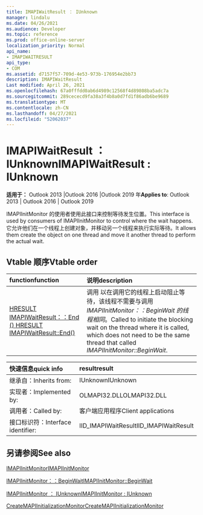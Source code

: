```yaml
---
title: IMAPIWaitResult ： IUnknown
manager: lindalu
ms.date: 04/26/2021
ms.audience: Developer
ms.topic: reference
ms.prod: office-online-server
localization_priority: Normal
api_name:
- IMAPIWAITRESULT
api_type:
- COM
ms.assetid: d7157f57-709d-4e53-973b-176954e2bb73
description: IMAPIWaitResult
Last modified: April 26, 2021
ms.openlocfilehash: 67a0fffdd0ab6d4989c12568f4d89808ba5adc7a
ms.sourcegitcommit: 289cececd9fa38a3f4b8a0d7fd1f86adb6be9689
ms.translationtype: MT
ms.contentlocale: zh-CN
ms.lasthandoff: 04/27/2021
ms.locfileid: "52062037"
---
```

# <a name="imapiwaitresult--iunknown"></a><span data-ttu-id="794e5-103">IMAPIWaitResult ： IUnknown</span><span class="sxs-lookup"><span data-stu-id="794e5-103">IMAPIWaitResult : IUnknown</span></span>
  
<span data-ttu-id="794e5-104">**适用于：** Outlook 2013 |Outlook 2016 |Outlook 2019 年</span><span class="sxs-lookup"><span data-stu-id="794e5-104">**Applies to**: Outlook 2013 | Outlook 2016 | Outlook 2019</span></span>

<span data-ttu-id="794e5-105">IMAPIInitMonitor 的使用者使用此接口来控制等待发生位置。</span><span class="sxs-lookup"><span data-stu-id="794e5-105">This interface is used by consumers of IMAPIInitMonitor to control where the wait happens.</span></span> <span data-ttu-id="794e5-106">它允许他们在一个线程上创建对象，并移动另一个线程来执行实际等待。</span><span class="sxs-lookup"><span data-stu-id="794e5-106">It allows them create the object on one thread and move it another thread to perform the actual wait.</span></span>

## <a name="vtable-order"></a><span data-ttu-id="794e5-107">Vtable 顺序</span><span class="sxs-lookup"><span data-stu-id="794e5-107">Vtable order</span></span>

| <span data-ttu-id="794e5-108">function</span><span class="sxs-lookup"><span data-stu-id="794e5-108">function</span></span> | <span data-ttu-id="794e5-109">说明</span><span class="sxs-lookup"><span data-stu-id="794e5-109">description</span></span> |
|:-----|:-----|
|[<span data-ttu-id="794e5-110">HRESULT IMAPIWaitResult：：End () </span><span class="sxs-lookup"><span data-stu-id="794e5-110">HRESULT IMAPIWaitResult::End()</span></span>](imapiwaitresult-end.md)|<span data-ttu-id="794e5-111">调用 以在调用它的线程上启动阻止等待，该线程不需要与调用 *IMAPIInitMonitor：：BeginWait 的线程相同*。</span><span class="sxs-lookup"><span data-stu-id="794e5-111">Called to initiate the blocking wait on the thread where it is called, which does not need to be the same thread that called *IMAPIInitMonitor::BeginWait*.</span></span>|

| <span data-ttu-id="794e5-112">快速信息</span><span class="sxs-lookup"><span data-stu-id="794e5-112">quick info</span></span> | <span data-ttu-id="794e5-113">result</span><span class="sxs-lookup"><span data-stu-id="794e5-113">result</span></span> |
|:-----|:-----|
|<span data-ttu-id="794e5-114">继承自：</span><span class="sxs-lookup"><span data-stu-id="794e5-114">Inherits from:</span></span>  <br/> |<span data-ttu-id="794e5-115">IUnknown</span><span class="sxs-lookup"><span data-stu-id="794e5-115">IUnknown</span></span>  <br/> |
|<span data-ttu-id="794e5-116">实现者：</span><span class="sxs-lookup"><span data-stu-id="794e5-116">Implemented by:</span></span>  <br/> |  <span data-ttu-id="794e5-117">OLMAPI32.DLL</span><span class="sxs-lookup"><span data-stu-id="794e5-117">OLMAPI32.DLL</span></span><br/> |
|<span data-ttu-id="794e5-118">调用者：</span><span class="sxs-lookup"><span data-stu-id="794e5-118">Called by:</span></span>  <br/> |<span data-ttu-id="794e5-119">客户端应用程序</span><span class="sxs-lookup"><span data-stu-id="794e5-119">Client applications</span></span>  <br/> |
|<span data-ttu-id="794e5-120">接口标识符：</span><span class="sxs-lookup"><span data-stu-id="794e5-120">Interface identifier:</span></span>  <br/> |<span data-ttu-id="794e5-121">IID_IMAPIWaitResult</span><span class="sxs-lookup"><span data-stu-id="794e5-121">IID_IMAPIWaitResult</span></span>  <br/> |

## <a name="see-also"></a><span data-ttu-id="794e5-122">另请参阅</span><span class="sxs-lookup"><span data-stu-id="794e5-122">See also</span></span>

[<span data-ttu-id="794e5-123">IMAPIInitMonitor</span><span class="sxs-lookup"><span data-stu-id="794e5-123">IMAPIInitMonitor</span></span>](imapiinitmonitoriunknown.md)

[<span data-ttu-id="794e5-124">IMAPIInitMonitor：：BeginWait</span><span class="sxs-lookup"><span data-stu-id="794e5-124">IMAPIInitMonitor::BeginWait</span></span>](imapiinitmonitor-beginwait.md)

[<span data-ttu-id="794e5-125">IMAPIInitMonitor ： IUnknown</span><span class="sxs-lookup"><span data-stu-id="794e5-125">IMAPIInitMonitor : IUnknown</span></span>](imapiinitmonitoriunknown.md)

[<span data-ttu-id="794e5-126">CreateMAPIInitializationMonitor</span><span class="sxs-lookup"><span data-stu-id="794e5-126">CreateMAPIInitializationMonitor</span></span>](createmapiinitializationmonitor.md)
